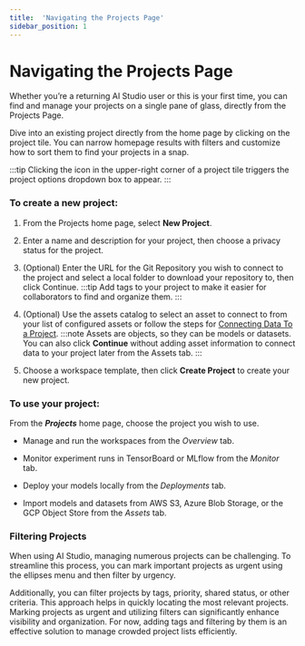 ```yaml
---
title:  'Navigating the Projects Page'
sidebar_position: 1
---
```


# Navigating the Projects Page 
Whether you’re a returning AI Studio user or this is your first time, you can find and manage your projects on a single pane of glass, directly from the Projects Page.

Dive into an existing project directly from the home page by clicking on the project tile. You can narrow homepage results with filters and customize how to sort them to find your projects in a snap. 

:::tip
Clicking the icon in the upper-right corner of a project tile triggers the project options dropdown box to appear. 
:::

### To create a new project: 

1. From the Projects home page, select **New Project**.  

2. Enter a name and description for your project, then choose a privacy status for the project. 

3. (Optional) Enter the URL for the Git Repository you wish to connect to the project and select a local folder to download your repository to, then click Continue. 
    :::tip
    Add tags to your project to make it easier for collaborators to find and organize them. 
    :::

4. (Optional) Use the assets catalog to select an asset to connect to from your list of configured assets or follow the steps for [Connecting Data To a Project](/docs/aistudio/using-aistudio/projects/connecting-data). 
    :::note
    Assets are objects, so they can be models or datasets. You can also click **Continue** without adding asset information to connect data to your project later from the Assets tab. 
    :::

5. Choose a workspace template, then click **Create Project** to create your new project. 


### To use your project: 

From the ***Projects*** home page, choose the project you wish to use. 

- Manage and run the workspaces from the *Overview* tab. 

- Monitor experiment runs in TensorBoard or MLflow from the *Monitor* tab. 

- Deploy your models locally from the *Deployments* tab. 

- Import models and datasets from AWS S3, Azure Blob Storage, or the GCP Object Store from the *Assets* tab.

### Filtering Projects

When using AI Studio, managing numerous projects can be challenging. To streamline this process, you can mark important projects as urgent using the ellipses menu and then filter by urgency. 

Additionally, you can filter projects by tags, priority, shared status, or other criteria. This approach helps in quickly locating the most relevant projects. Marking projects as urgent and utilizing filters can significantly enhance visibility and organization. For now, adding tags and filtering by them is an effective solution to manage crowded project lists efficiently.